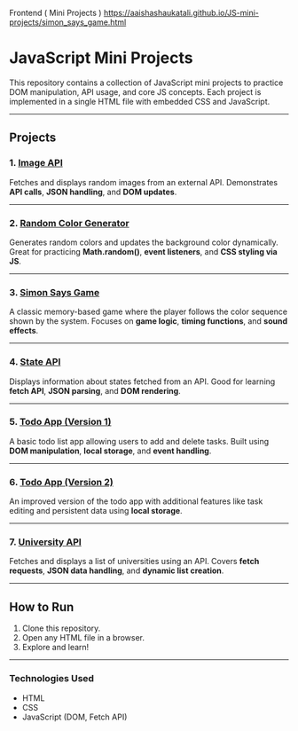 Frontend ( Mini Projects )
https://aaishashaukatali.github.io/JS-mini-projects/simon_says_game.html 

# JavaScript Mini Projects

This repository contains a collection of JavaScript mini projects to practice DOM manipulation, API usage, and core JS concepts. Each project is implemented in a single HTML file with embedded CSS and JavaScript.

---

## **Projects**

### 1. [Image API](image_api.html)
Fetches and displays random images from an external API. Demonstrates **API calls**, **JSON handling**, and **DOM updates**.

---

### 2. [Random Color Generator](random_color_generator.html)
Generates random colors and updates the background color dynamically. Great for practicing **Math.random()**, **event listeners**, and **CSS styling via JS**.

---

### 3. [Simon Says Game](simon_says_game.html)
A classic memory-based game where the player follows the color sequence shown by the system. Focuses on **game logic**, **timing functions**, and **sound effects**.

---

### 4. [State API](state_api.html)
Displays information about states fetched from an API. Good for learning **fetch API**, **JSON parsing**, and **DOM rendering**.

---

### 5. [Todo App (Version 1)](todo_app_1.html)
A basic todo list app allowing users to add and delete tasks. Built using **DOM manipulation**, **local storage**, and **event handling**.

---

### 6. [Todo App (Version 2)](todo_app_2.html)
An improved version of the todo app with additional features like task editing and persistent data using **local storage**.

---

### 7. [University API](university_api.html)
Fetches and displays a list of universities using an API. Covers **fetch requests**, **JSON data handling**, and **dynamic list creation**.

---

## **How to Run**
1. Clone this repository.
2. Open any HTML file in a browser.
3. Explore and learn!

---

### **Technologies Used**
- HTML
- CSS
- JavaScript (DOM, Fetch API)




